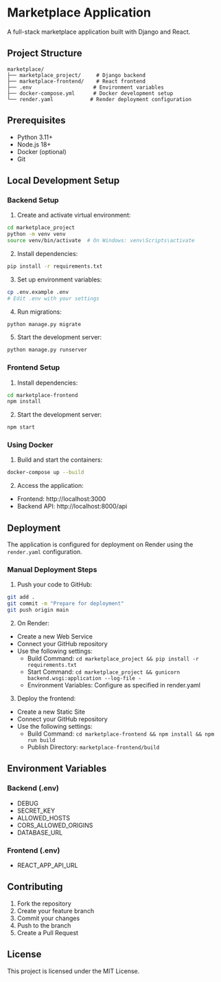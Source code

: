 # Marketplace Application

A full-stack marketplace application built with Django and React.

## Project Structure

```
marketplace/
├── marketplace_project/     # Django backend
├── marketplace-frontend/    # React frontend
├── .env                    # Environment variables
├── docker-compose.yml      # Docker development setup
└── render.yaml            # Render deployment configuration
```

## Prerequisites

- Python 3.11+
- Node.js 18+
- Docker (optional)
- Git

## Local Development Setup

### Backend Setup

1. Create and activate virtual environment:
```bash
cd marketplace_project
python -m venv venv
source venv/bin/activate  # On Windows: venv\Scripts\activate
```

2. Install dependencies:
```bash
pip install -r requirements.txt
```

3. Set up environment variables:
```bash
cp .env.example .env
# Edit .env with your settings
```

4. Run migrations:
```bash
python manage.py migrate
```

5. Start the development server:
```bash
python manage.py runserver
```

### Frontend Setup

1. Install dependencies:
```bash
cd marketplace-frontend
npm install
```

2. Start the development server:
```bash
npm start
```

### Using Docker

1. Build and start the containers:
```bash
docker-compose up --build
```

2. Access the application:
- Frontend: http://localhost:3000
- Backend API: http://localhost:8000/api

## Deployment

The application is configured for deployment on Render using the `render.yaml` configuration.

### Manual Deployment Steps

1. Push your code to GitHub:
```bash
git add .
git commit -m "Prepare for deployment"
git push origin main
```

2. On Render:
- Create a new Web Service
- Connect your GitHub repository
- Use the following settings:
  - Build Command: `cd marketplace_project && pip install -r requirements.txt`
  - Start Command: `cd marketplace_project && gunicorn backend.wsgi:application --log-file -`
  - Environment Variables: Configure as specified in render.yaml

3. Deploy the frontend:
- Create a new Static Site
- Connect your GitHub repository
- Use the following settings:
  - Build Command: `cd marketplace-frontend && npm install && npm run build`
  - Publish Directory: `marketplace-frontend/build`

## Environment Variables

### Backend (.env)
- DEBUG
- SECRET_KEY
- ALLOWED_HOSTS
- CORS_ALLOWED_ORIGINS
- DATABASE_URL

### Frontend (.env)
- REACT_APP_API_URL

## Contributing

1. Fork the repository
2. Create your feature branch
3. Commit your changes
4. Push to the branch
5. Create a Pull Request

## License

This project is licensed under the MIT License. 